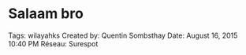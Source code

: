 # Salaam bro

Tags: wilayahks
Created by: Quentin Sombsthay
Date: August 16, 2015 10:40 PM
Réseau: Surespot